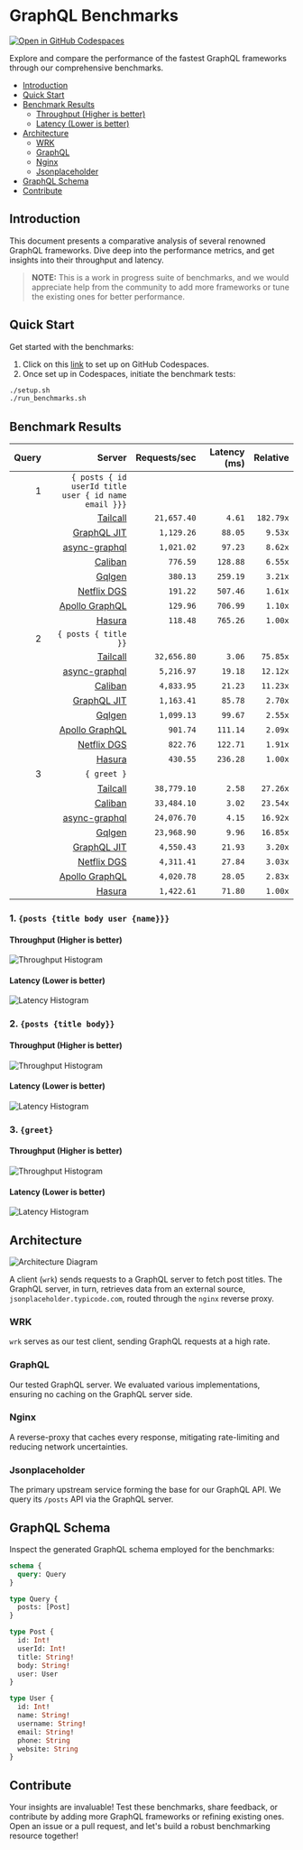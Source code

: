 # GraphQL Benchmarks <!-- omit from toc -->

[![Open in GitHub Codespaces](https://github.com/codespaces/badge.svg)](https://codespaces.new/tailcallhq/graphql-benchmarks)

Explore and compare the performance of the fastest GraphQL frameworks through our comprehensive benchmarks.

- [Introduction](#introduction)
- [Quick Start](#quick-start)
- [Benchmark Results](#benchmark-results)
  - [Throughput (Higher is better)](#throughput-higher-is-better)
  - [Latency (Lower is better)](#latency-lower-is-better)
- [Architecture](#architecture)
  - [WRK](#wrk)
  - [GraphQL](#graphql)
  - [Nginx](#nginx)
  - [Jsonplaceholder](#jsonplaceholder)
- [GraphQL Schema](#graphql-schema)
- [Contribute](#contribute)

[Tailcall]: https://github.com/tailcallhq/tailcall
[Gqlgen]: https://github.com/99designs/gqlgen
[Apollo GraphQL]: https://github.com/apollographql/apollo-server
[Netflix DGS]: https://github.com/netflix/dgs-framework
[Caliban]: https://github.com/ghostdogpr/caliban
[async-graphql]: https://github.com/async-graphql/async-graphql
[Hasura]: https://github.com/hasura/graphql-engine
[GraphQL JIT]: https://github.com/zalando-incubator/graphql-jit

## Introduction

This document presents a comparative analysis of several renowned GraphQL frameworks. Dive deep into the performance metrics, and get insights into their throughput and latency.

> **NOTE:** This is a work in progress suite of benchmarks, and we would appreciate help from the community to add more frameworks or tune the existing ones for better performance.

## Quick Start

Get started with the benchmarks:

1. Click on this [link](https://codespaces.new/tailcallhq/graphql-benchmarks) to set up on GitHub Codespaces.
2. Once set up in Codespaces, initiate the benchmark tests:

```bash
./setup.sh
./run_benchmarks.sh
```

## Benchmark Results

<!-- PERFORMANCE_RESULTS_START -->

| Query | Server | Requests/sec | Latency (ms) | Relative |
|-------:|--------:|--------------:|--------------:|---------:|
| 1 | `{ posts { id userId title user { id name email }}}` |
|| [Tailcall] | `21,657.40` | `4.61` | `182.79x` |
|| [GraphQL JIT] | `1,129.26` | `88.05` | `9.53x` |
|| [async-graphql] | `1,021.02` | `97.23` | `8.62x` |
|| [Caliban] | `776.59` | `128.88` | `6.55x` |
|| [Gqlgen] | `380.13` | `259.19` | `3.21x` |
|| [Netflix DGS] | `191.22` | `507.46` | `1.61x` |
|| [Apollo GraphQL] | `129.96` | `706.99` | `1.10x` |
|| [Hasura] | `118.48` | `765.26` | `1.00x` |
| 2 | `{ posts { title }}` |
|| [Tailcall] | `32,656.80` | `3.06` | `75.85x` |
|| [async-graphql] | `5,216.97` | `19.18` | `12.12x` |
|| [Caliban] | `4,833.95` | `21.23` | `11.23x` |
|| [GraphQL JIT] | `1,163.41` | `85.78` | `2.70x` |
|| [Gqlgen] | `1,099.13` | `99.67` | `2.55x` |
|| [Apollo GraphQL] | `901.74` | `111.14` | `2.09x` |
|| [Netflix DGS] | `822.76` | `122.71` | `1.91x` |
|| [Hasura] | `430.55` | `236.28` | `1.00x` |
| 3 | `{ greet }` |
|| [Tailcall] | `38,779.10` | `2.58` | `27.26x` |
|| [Caliban] | `33,484.10` | `3.02` | `23.54x` |
|| [async-graphql] | `24,076.70` | `4.15` | `16.92x` |
|| [Gqlgen] | `23,968.90` | `9.96` | `16.85x` |
|| [GraphQL JIT] | `4,550.43` | `21.93` | `3.20x` |
|| [Netflix DGS] | `4,311.41` | `27.84` | `3.03x` |
|| [Apollo GraphQL] | `4,020.78` | `28.05` | `2.83x` |
|| [Hasura] | `1,422.61` | `71.80` | `1.00x` |

<!-- PERFORMANCE_RESULTS_END -->



### 1. `{posts {title body user {name}}}`
#### Throughput (Higher is better)

![Throughput Histogram](assets/req_sec_histogram1.png)

#### Latency (Lower is better)

![Latency Histogram](assets/latency_histogram1.png)

### 2. `{posts {title body}}`
#### Throughput (Higher is better)

![Throughput Histogram](assets/req_sec_histogram2.png)

#### Latency (Lower is better)

![Latency Histogram](assets/latency_histogram2.png)

### 3. `{greet}`
#### Throughput (Higher is better)

![Throughput Histogram](assets/req_sec_histogram3.png)

#### Latency (Lower is better)

![Latency Histogram](assets/latency_histogram3.png)

## Architecture

![Architecture Diagram](assets/architecture.png)

A client (`wrk`) sends requests to a GraphQL server to fetch post titles. The GraphQL server, in turn, retrieves data from an external source, `jsonplaceholder.typicode.com`, routed through the `nginx` reverse proxy.

### WRK

`wrk` serves as our test client, sending GraphQL requests at a high rate.

### GraphQL

Our tested GraphQL server. We evaluated various implementations, ensuring no caching on the GraphQL server side.

### Nginx

A reverse-proxy that caches every response, mitigating rate-limiting and reducing network uncertainties.

### Jsonplaceholder

The primary upstream service forming the base for our GraphQL API. We query its `/posts` API via the GraphQL server.

## GraphQL Schema

Inspect the generated GraphQL schema employed for the benchmarks:

```graphql
schema {
  query: Query
}

type Query {
  posts: [Post]
}

type Post {
  id: Int!
  userId: Int!
  title: String!
  body: String!
  user: User
}

type User {
  id: Int!
  name: String!
  username: String!
  email: String!
  phone: String
  website: String
}
```

## Contribute

Your insights are invaluable! Test these benchmarks, share feedback, or contribute by adding more GraphQL frameworks or refining existing ones. Open an issue or a pull request, and let's build a robust benchmarking resource together!

